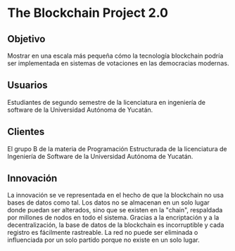 # The Blockchain Project 2.0

## Objetivo
Mostrar en una escala más pequeña cómo la tecnología blockchain podría ser implementada en sistemas de votaciones en las democracias modernas.

## Usuarios
Estudiantes de segundo semestre de la licenciatura en ingeniería de software de la Universidad Autónoma de Yucatán.

## Clientes
El grupo B de la materia de Programación Estructurada de la licenciatura de Ingeniería de Software de la Universidad Autónoma de Yucatán.

## Innovación
La innovación se ve representada en el hecho de que la blockchain no usa bases de datos como tal. Los datos no se almacenan en un solo lugar donde puedan ser alterados,
sino que se existen en la "chain", respaldada por millones de nodos en todo el sistema. Gracias a la encriptación y a la decentralización, la base de datos de la blockchain es incorruptible y cada registro es fácilmente rastreable. La red no puede ser eliminada o influenciada por un solo partido porque no existe en un solo lugar.
